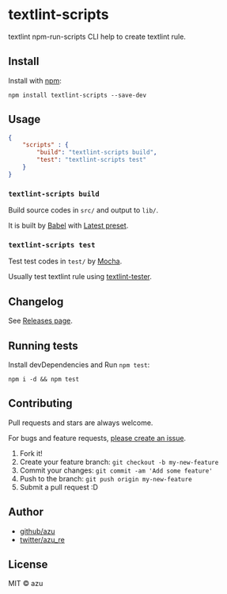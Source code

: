 # textlint-scripts

textlint npm-run-scripts CLI help to create textlint rule.

## Install

Install with [npm](https://www.npmjs.com/):

    npm install textlint-scripts --save-dev

## Usage

```json
{
    "scripts" : {
        "build": "textlint-scripts build",
        "test": "textlint-scripts test"
    }
}
```


### `textlint-scripts build`

Build source codes in `src/` and output to `lib/`.

It is built by [Babel](https://babeljs.io/ "Babel") with [Latest preset](https://babeljs.io/docs/plugins/preset-latest/ "Latest preset").

### `textlint-scripts test`

Test test codes in `test/` by [Mocha](http://mochajs.org/ "Mocha").

Usually test textlint rule using [textlint-tester](https://github.com/textlint/textlint-tester "textlint-tester"). 

## Changelog

See [Releases page](https://github.com/textlint/textlint-scripts/releases).

## Running tests

Install devDependencies and Run `npm test`:

    npm i -d && npm test

## Contributing

Pull requests and stars are always welcome.

For bugs and feature requests, [please create an issue](https://github.com/textlint/textlint-scripts/issues).

1. Fork it!
2. Create your feature branch: `git checkout -b my-new-feature`
3. Commit your changes: `git commit -am 'Add some feature'`
4. Push to the branch: `git push origin my-new-feature`
5. Submit a pull request :D

## Author

- [github/azu](https://github.com/azu)
- [twitter/azu_re](https://twitter.com/azu_re)

## License

MIT © azu
